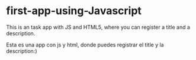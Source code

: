 # first-app-using-Javascript

This is an task app with JS and HTML5, where you can register a title and a description.

Esta es una app con js y html, donde puedes registrar el title y la description:)
